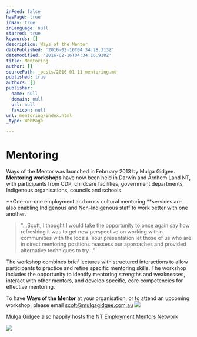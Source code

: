 ```yaml
---
inFeed: false
hasPage: true
inNav: true
inLanguage: null
starred: true
keywords: []
description: Ways of the Mentor
datePublished: '2016-02-16T04:34:28.313Z'
dateModified: '2016-02-16T04:34:16.918Z'
title: Mentoring
author: []
sourcePath: _posts/2016-01-11-mentoring.md
published: true
authors: []
publisher:
  name: null
  domain: null
  url: null
  favicon: null
url: mentoring/index.html
_type: WebPage

---
```

# Mentoring

Ways of the Mentor was launched in February
2013 by Mulga Gidgee. **Mentoring workshops** have now been held in Darwin and Arnhem Land
NT, with participants from CDP, childcare facilities, government departments, Indigenous organisations, councils and schools. 

**One-on-one employment and cross cultural mentoring **services are also enabling Indigenous and Non-Indigenous staff to work better with one another.

> "...Scott, I thought I would take the opportunity to once again say how
> refreshing it was to get new perspective on working within communities with the
> locals. Your presentation let those of us who are in direct mentoring positions
> reassess our approaches and provided alternative techniques to try..."

The workshop combines brief lectures with
structured interactions to allow participants to practice and refine specific
mentoring skills. The workshop includes the opportunity to identify mentoring
strengths and weaknesses, interact with other mentors, and develop specific,
core competencies for effective mentoring.

To have **Ways of the Mentor** at your
organisation, or to attend an upcoming workshop, please email scott@mulgagidgee.com.au ![](https://s3-us-west-2.amazonaws.com/the-grid-img/p/20a1fe5dcea4814661031c78cf2175b18c50a044.jpg)

Mulga Gidgee also happily hosts the [NT
Employment Mentors Network][0]

[][0]
![](https://the-grid-user-content.s3-us-west-2.amazonaws.com/1f4e3cea-8dbe-4b4b-8a63-e1aebc0897ab.jpg)

[0]: http://mentornt.net.au/